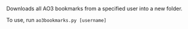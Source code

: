 Downloads all AO3 bookmarks from a specified user into a new folder. 

To use, run `ao3bookmarks.py [username]`